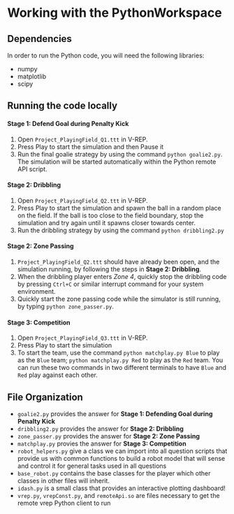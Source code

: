 # Working with the PythonWorkspace

## Dependencies
In order to run the Python code, you will need the following libraries:

- numpy
- matplotlib
- scipy

## Running the code locally

#### Stage 1: Defend Goal during Penalty Kick
1. Open `Project_PlayingField_Q1.ttt` in V-REP.
2. Press Play to start the simulation and then Pause it
3. Run the final goalie strategy by using the command `python goalie2.py`. The simulation will be started automatically within the Python remote API script.

#### Stage 2: Dribbling
1. Open `Project_PlayingField_Q2.ttt` in V-REP.
2. Press Play to start the simulation and spawn the ball in a random place on the field.  If the ball is too close to the field boundary, stop the simulation and try again until it spawns closer towards center.
3. Run the dribbling strategy by using the command `python dribbling2.py`

#### Stage 2: Zone Passing
1. `Project_PlayingField_Q2.ttt` should have already been open, and the simulation running, by following the steps in __Stage 2: Dribbling__.
2. When the dribbling player enters _Zone 4_, quickly stop the dribbling code by pressing `Ctrl+C` or similar interrupt command for your system environment.
3. Quickly start the zone passing code while the simulator is still running, by typing `python zone_passer.py`.

#### Stage 3: Competition
1. Open `Project_PlayingField_Q3.ttt` in V-REP.
2. Press Play to start the simulation
3. To start the team, use the command `python matchplay.py Blue` to play as the `Blue` team; `python matchplay.py Red` to play as the `Red` team.  You can run these two commands in two different terminals to have `Blue` and `Red` play against each other.

## File Organization
- `goalie2.py` provides the answer for __Stage 1: Defending Goal during Penalty Kick__
- `dribbling2.py` provides the answer for __Stage 2: Dribbling__
- `zone_passer.py` provides the answer for __Stage 2: Zone Passing__
- `matchplay.py` provies the answer for __Stage 3: Competition__
- `robot_helpers.py` give a class we can import into all question scripts that provide us with common functions to build a robot model that will sense and control it for general tasks used in all questions
- `base_robot.py` contains the base classes for the player which other classes in other files will inherit.
- `idash.py` is a small class that provides an interactive plotting dashboard!
- `vrep.py`, `vrepConst.py`, and `remoteApi.so` are files necessary to get the remote vrep Python client to run
